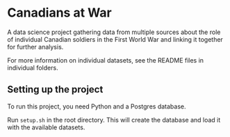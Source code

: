 # Canadians at War

A data science project gathering data from multiple sources about the role of individual Canadian
soldiers in the First World War and linking it together for further analysis.

For more information on individual datasets, see the README files in individual folders.

## Setting up the project

To run this project, you need Python and a Postgres database.

Run `setup.sh` in the root directory. This will create the database and load it with the available datasets.